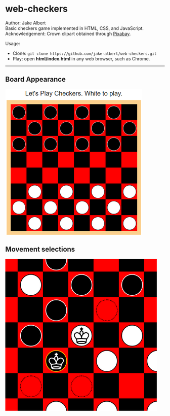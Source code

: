 # web-checkers
Author: Jake Albert  
Basic checkers game implemented in HTML, CSS, and JavaScript.  
Acknowledgement: Crown clipart obtained through [Pixabay](https://pixabay.com/en/king-white-chess-figure-game-play-147056/).  

Usage:
  * Clone: `git clone https://github.com/jake-albert/web-checkers.git`
  * Play: open **html/index.html** in any web browser, such as Chrome.

-------------------------------

## Board Appearance
<img src="images/screenshots/start_board.png" width="432" height="461">

## Movement selections
<img src="images/screenshots/move_selections.png" width="479" height="479">
